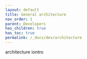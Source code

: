 ```yaml
---
layout: default
title: General architecture
nav_order: 1
parent: Developers
has_children: true
has_toc: true
permalink: /_docs/dev/architecture
---
```


architecture iontro